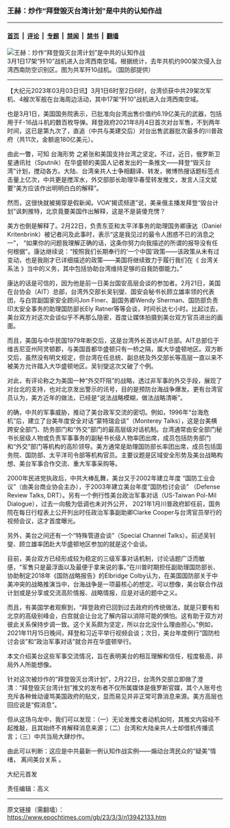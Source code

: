 ### 王赫：炒作“拜登毁灭台湾计划”是中共的认知作战

---

#### [首页](../../../..?n13942133) &nbsp;|&nbsp; [评论](../../../../../epoch-comment?n13942133) &nbsp;|&nbsp; [专题](../../../../../epoch-special?n13942133) &nbsp;|&nbsp; [禁闻](../../../../../epoch-news?n13942133) &nbsp;|&nbsp; [禁书](../../../../../books?n13942133) &nbsp;|&nbsp; [翻墙](https://github.com/gfw-breaker/nogfw/blob/master/README.md?n13942133)


<div><img alt="王赫：炒作“拜登毁灭台湾计划”是中共的认知作战" class="attachment-djy_600_400 size-djy_600_400 wp-post-image" src="https://i.epochtimes.com/assets/uploads/2022/03/id13662309-546099-600x400.jpg"/>
<div class="caption">
 3月1日17架“歼10”战机进入台湾西南空域。根据统计，去年共机约900架次侵入台湾西南防空识别区。图为共军歼10战机。（国防部提供）
</div></div><hr/><div class="post_content" id="artbody" itemprop="articleBody">
 <!-- article content begin -->
 <p>
  【大纪元2023年03月03日讯】3月1日6时至2日6时，台湾侦获中共29架次军机、4艘次军舰在台海周边活动，其中17架“歼10”战机进入台湾西南空域。
 </p>
 <p>
  也是3月1日，美国国务院表示，已批准向台湾出售价值约6.19亿美元的武器，包括用于F-16战斗机的数百枚导弹。拜登政府2021年8月4日首次对台军售，不到两年时间，这已是第九次了，直追（中共与美建交后）对台出售武器批次最多的川普政府（共11次，金额逾180亿美元）。
 </p>
 <p>
  由此一瞥，可知
  <ok href="https://www.epochtimes.com/gb/tag/%E5%8F%B0%E6%B5%B7%E5%BD%A2%E5%8A%BF.html">
   台海形势
  </ok>
  之紧张和美国支持台湾之坚定。不过，近日，俄罗斯卫星通讯社（Sputnik）在华盛顿的美国人记者发出的一条推文——拜登“毁灭台湾”计划，搅动各方。大陆、台湾亲共人士争相翻译、转发，微博热搜话题标签点击量上亿次，中共更是搅浑水，外交部部长助理华春莹转发推文，发言人汪文斌要“美方应该作出明明白白的解释”。
 </p>
 <p>
  然而，这很快就被揭穿是假新闻。VOA“揭谎频道”说，美亲俄主播发拜登“毁台计划”讽刺推特，北京竟要美国作出解释，这是不是装傻充愣？
 </p>
 <p>
  美方也倒是解释了。2月22日，负责东亚和太平洋事务的助理国务卿康达（Daniel Kritenbrink）被记者问及此事时，表示“这是我见过的最令人困惑不已的消息之一”， “如果你的问题我理解正确的话，这条你努力向我描述的所谓的报导没有任何根据”。康达继续说：“按照我们长期奉行的‘一个中国’政策——该政策从未有过变动，也是我刚才已详细描述的政策——美国将继续致力于履行我们在《
  <ok href="https://www.epochtimes.com/gb/tag/%E5%8F%B0%E6%B9%BE%E5%85%B3%E7%B3%BB%E6%B3%95.html">
   台湾关系法
  </ok>
  》当中的义务，其中包括协助台湾维持足够的自我防御能力。”
 </p>
 <p>
  康达的话是可信的，因为他是前一日美台国安高层会谈的参加者。2月21日，美国在台协会（AIT）总部，台湾外交部长吴钊燮、国安会秘书长顾立雄率领的代表团，与白宫副国家安全顾问Jon Finer、副国务卿Wendy Sherman、国防部负责印太安全事务的助理国防部长Ely Ratner等等会谈，时间长达七小时。比起过去，美台双方对这次会谈似乎不再那么隐密，首度让媒体拍摄到美台双方官员进出的画面。
 </p>
 <p>
  而且，美国与中华民国1979年断交后，这是台湾外长首访AIT总部。AIT总部位于维吉尼亚州阿灵顿郡，与美国首都华盛顿只有一桥之隔，属大华盛顿地区。双方断交后，虽然没有明文规定，但台湾在任总统、副总统及外交部长等高层一直以来不被美方允许踏入大华盛顿地区。吴钊燮这次又破了个例。
 </p>
 <p>
  对此，有评论称之为美国一种“外交吓阻”的战略，透过非军事的外交手段，展现了对台北的支持，也对北京发出警示的讯号，目的是预防台海战争爆发。更有台湾官员认为，美方近年的做法，已经是“说法战略模糊，做法战略清晰”。
 </p>
 <p>
  的确，中共的军事威胁，推动了美台政军交流的密切。例如，1996年“台海危机”后，建立了台美年度安全对话“蒙特瑞会谈”（Monterey Talks），这是台美横跨安全部门、防务部门和“外交”部门的最高层级对话机制。台湾通常由安全部门秘书长层级人物或负责军事事务的副秘书长级人物率团出席，成员包括防务部门和“外交”部门等机构的高阶领导。美方通常是助理国防部长率团出席，成员包括国务院、国防部、太平洋司令部等机构官员。主要议题是区域安全形势及美台战略构想、美台军事合作交流、重大军事采购等。
 </p>
 <p>
  2000年民进党执政后，中共大棒乱舞，美台又于2002年建立年度 “国防工业会议”（由美台商业协会主办），于2003年建立美台年度“国防检讨会谈” （Defense Review Talks, DRT）。另有一个例行性美台政治军事对话（US-Taiwan Pol-Mil Dialogue），过去一向极为低调也未对外公开， 2021年1月川普政府卸任前，国务院在每日行程表上公开列出时任政治军事副助卿Clarke Cooper与台湾官员举行的视频会议，这才首度曝光。
 </p>
 <p>
  另外，美台之间还有一个“特殊管道会谈”（Special Channel Talks）。前述吴钊燮、顾立雄率团赴大华盛顿地区参加的就是这个会谈。
 </p>
 <p>
  目前，美台双方已经形成较为稳定的三级军事对话机制，讨论话题广泛而敏感，“军售只是最浮面以及最便于拿来说的事。”在川普时期担任副助理国防部长、协助制定2018年《国防战略报告》的Elbridge Colby认为，在美国国防部关于中美冲突的战略推演当中，台海战争是一项最核心的想定。可以想像，美台联合作战计划或是分享或交流高阶情报、战略情报，应是对话的题中之义。
 </p>
 <p>
  而且，有美国学者观察到，“拜登政府已回到过去政府的传统做法，就是只要有和北京的高级别峰会，白宫就会让台北了解内容以消除可能的惧怕。这有助于双方对彼此关系保持步调一致。这个关系颇为坚定，所以台北没什么理由担心。”例如，2021年11月15日晚间，拜登和习近平举行视频会谈；次日，美台年度例行“国防检讨会谈”和“政治军事对话”就合并在华盛顿举行。
 </p>
 <p>
  本文介绍美台这些军事交流情况，旨在表明美台的相互理解和信任，程度极高，非局外人所能想像。
 </p>
 <p>
  针对这次被炒作的“拜登毁灭台湾计划”，2月22日，台湾外交部立即做了澄清：“拜登毁灭台湾计划”推文的发布者不仅所属媒体是俄罗斯官媒，其个人账号也充斥各种耸动谩骂美国政府的贴文，显而易见并非正常可靠消息来源。美方高层也回应说是“假消息”。
 </p>
 <p>
  但从这场乌龙中，我们可以发现：（一）无论发推文者动机如何，其推文内容经不起推敲，且其始终不肯解释消息来源；（二）台湾和大陆亲共人士却借机传播谎言；（三）中共当局大肆炒作。
 </p>
 <p>
  由此可以判断：这应是中共最新一例认知作战实例——煽动台湾民众的“疑美”情绪，
  <ok href="https://www.epochtimes.com/gb/tag/%E7%A6%BB%E9%97%B4%E7%BE%8E%E5%8F%B0%E5%85%B3%E7%B3%BB.html">
   离间美台关系
  </ok>
  。
 </p>
 <p>
  大纪元首发
 </p>
 <p>
  责任编辑：高义
 </p>
 <!-- article content end -->
 <div id="below_article_ad">
 </div>
</div>


---

原文链接（需翻墙）：https://www.epochtimes.com/gb/23/3/3/n13942133.htm